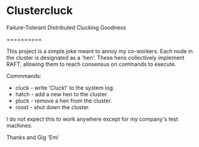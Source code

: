 # Clustercluck #

Failure-Tolerant Distributed Clucking Goodness

==========

This project is a simple joke meant to annoy my co-workers. Each node in
the cluster is designated as a 'hen'. These hens collectively implement
RAFT, allowing them to reach consensus on commands to execute.

Commmands:

* cluck - write 'Cluck!' to the system log.
* hatch - add a new hen to the cluster.
* pluck - remove a hen from the cluster.
* roost - shut down the cluster.

I do not expect this to work anywhere except for my company's test machines.

Thanks and Gig 'Em!
